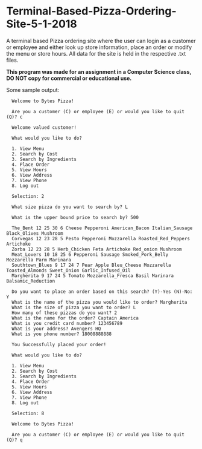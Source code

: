 # Terminal-Based-Pizza-Ordering-Site-5-1-2018

A terminal based Pizza ordering site where the user can login as a customer or employee and either look up store information, place an order or modify the menu or store hours. All data for the site is held in the respective .txt files.

**This program was made for an assignment in a Computer Science class, DO NOT copy for commercial or educational use.**

Some sample output:

      Welcome to Bytes Pizza!

      Are you a customer (C) or employee (E) or would you like to quit (Q)? c

      Welcome valued customer!

      What would you like to do?

      1. View Menu
      2. Search by Cost
      3. Search by Ingredients
      4. Place Order
      5. View Hours
      6. View Address
      7. View Phone
      8. Log out

      Selection: 2

      What size pizza do you want to search by? L

      What is the upper bound price to search by? 500

      The_Bent 12 25 30 6 Cheese Pepperoni American_Bacon Italian_Sausage Black_Olives Mushroom
      Corvegas 12 23 28 5 Pesto Pepperoni Mozzarella Roasted_Red_Peppers Artichoke
      Zorba 12 23 28 5 Herb_Chicken Feta Artichoke Red_onion Mushroom
      Meat_Lovers 10 18 25 6 Pepperoni Sausage Smoked_Pork_Belly Mozzarella Parm Marinara
      Southtown_Blues 9 17 24 7 Pear Apple Bleu_Cheese Mozzarella Toasted_Almonds Sweet_Onion Garlic_Infused_Oil
      Margherita 9 17 24 5 Tomato Mozzarella_Fresca Basil Marinara Balsamic_Reduction

      Do you want to place an order based on this search? (Y)-Yes (N)-No: Y
      What is the name of the pizza you would like to order? Margherita
      What is the size of pizza you want to order? L
      How many of these pizzas do you want? 2
      What is the name for the order? Captain America
      What is you credit card number? 123456789
      What is your address? Avengers HQ
      What is you phone number? 18008888888

      You Successfully placed your order!

      What would you like to do?

      1. View Menu
      2. Search by Cost
      3. Search by Ingredients
      4. Place Order
      5. View Hours
      6. View Address
      7. View Phone
      8. Log out

      Selection: 8

      Welcome to Bytes Pizza!

      Are you a customer (C) or employee (E) or would you like to quit (Q)? q
